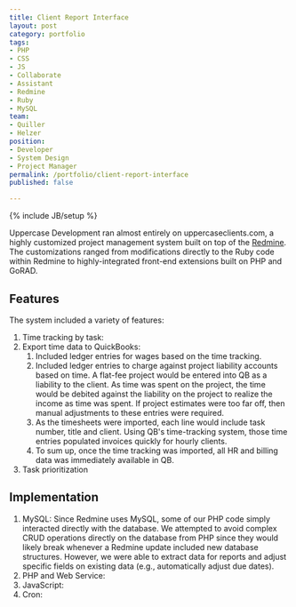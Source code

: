 ```yaml
---
title: Client Report Interface
layout: post
category: portfolio
tags:
- PHP
- CSS
- JS
- Collaborate
- Assistant
- Redmine
- Ruby
- MySQL
team:
- Quiller
- Helzer
position:
- Developer
- System Design
- Project Manager
permalink: /portfolio/client-report-interface
published: false

---
```

{% include JB/setup %}
<div id="node-14" class="node node-portfolio node-promoted node-unpublished">
  <div class="content clearfix">
    <div class="field field-name-body field-type-text-with-summary field-label-hidden"><div class="field-items"><div class="field-item even"><p>Uppercase Development ran almost entirely on uppercaseclients.com, a highly customized project management system built on top of the <a href="http://redmine.org">Redmine</a>. The customizations ranged from modifications directly to the Ruby code within Redmine to highly-integrated front-end extensions built on PHP and GoRAD.</p>
<h2>
	Features</h2>
<p>The system included a variety of features:</p>
<ol><li>
		Time tracking by task:</li>
	<li>
		Export time data to QuickBooks:
		<ol><li>
				Included ledger entries for wages based on the time tracking.</li>
			<li>
				Included ledger entries to charge against project liability accounts based on time. A flat-fee project would be entered into QB as a liability to the client. As time was spent on the project, the time would be debited against the liability on the project to realize the income as time was spent. If project estimates were too far off, then manual adjustments to these entries were required.</li>
			<li>
				As the timesheets were imported, each line would include task number, title and client. Using QB's time-tracking system, those time entries populated invoices quickly for hourly clients.</li>
			<li>
				To sum up, once the time tracking was imported, all HR and billing data was immediately available in QB.</li>
		</ol></li>
	<li>
		Task prioritization</li>
</ol><h2>
	Implementation</h2>
<ol><li>
		MySQL: Since Redmine uses MySQL, some of our PHP code simply interacted directly with the database. We attempted to avoid complex CRUD operations directly on the database from PHP since they would likely break whenever a Redmine update included new database structures. However, we were able to extract data for reports and adjust specific fields on existing data (e.g., automatically adjust due dates).</li>
	<li>
		PHP and Web Service:</li>
	<li>
		JavaScript:</li>
	<li>
		Cron:</li>
</ol></div></div></div>  </div>
</div>
